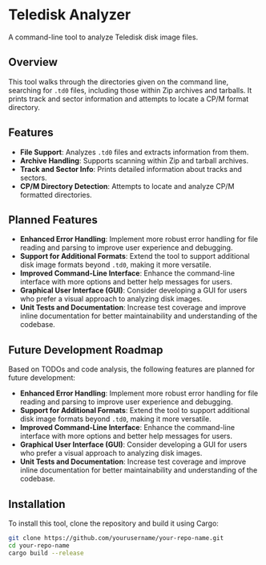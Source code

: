# Teledisk Analyzer

A command-line tool to analyze Teledisk disk image files.

## Overview

This tool walks through the directories given on the command line, searching for `.td0` files, including those within Zip archives and tarballs. It prints track and sector information and attempts to locate a CP/M format directory.

## Features

- **File Support**: Analyzes `.td0` files and extracts information from them.
- **Archive Handling**: Supports scanning within Zip and tarball archives.
- **Track and Sector Info**: Prints detailed information about tracks and sectors.
- **CP/M Directory Detection**: Attempts to locate and analyze CP/M formatted directories.

## Planned Features

- **Enhanced Error Handling**: Implement more robust error handling for file reading and parsing to improve user experience and debugging.
- **Support for Additional Formats**: Extend the tool to support additional disk image formats beyond `.td0`, making it more versatile.
- **Improved Command-Line Interface**: Enhance the command-line interface with more options and better help messages for users.
- **Graphical User Interface (GUI)**: Consider developing a GUI for users who prefer a visual approach to analyzing disk images.
- **Unit Tests and Documentation**: Increase test coverage and improve inline documentation for better maintainability and understanding of the codebase.

## Future Development Roadmap

Based on TODOs and code analysis, the following features are planned for future development:

- **Enhanced Error Handling**: Implement more robust error handling for file reading and parsing to improve user experience and debugging.
- **Support for Additional Formats**: Extend the tool to support additional disk image formats beyond `.td0`, making it more versatile.
- **Improved Command-Line Interface**: Enhance the command-line interface with more options and better help messages for users.
- **Graphical User Interface (GUI)**: Consider developing a GUI for users who prefer a visual approach to analyzing disk images.
- **Unit Tests and Documentation**: Increase test coverage and improve inline documentation for better maintainability and understanding of the codebase.

## Installation

To install this tool, clone the repository and build it using Cargo:

```bash
git clone https://github.com/yourusername/your-repo-name.git
cd your-repo-name
cargo build --release
```